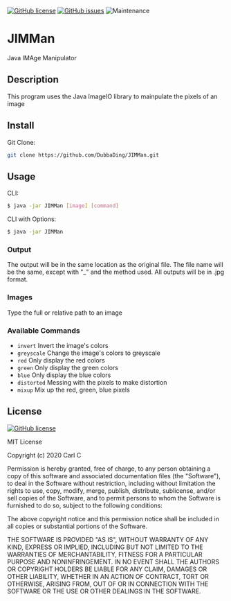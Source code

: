 [![GitHub license](https://img.shields.io/github/license/DubbaDing/JIMMan?color=m&style=for-the-badge)](https://github.com/DubbaDing/JIMMan/blob/master/LICENSE)    [![GitHub issues](https://img.shields.io/github/issues/DubbaDing/JIMMan?style=for-the-badge)](https://github.com/DubbaDing/JIMMan/issues)    ![Maintenance](https://img.shields.io/maintenance/yes/2020?style=for-the-badge)

# JIMMan
Java IMAge Manipulator

## Description
This program uses the Java ImageIO library to mainpulate the pixels of an image

## Install
Git Clone: 
```bash
git clone https://github.com/DubbaDing/JIMMan.git
```

## Usage
CLI:
```bash
$ java -jar JIMMan [image] [command]
```
CLI with Options:
```bash
$ java -jar JIMMan
```
### Output
The output will be in the same location as the original file. The file name will be the same, except with "_" and the method used. All outputs will be in .jpg format.

### Images
Type the full or relative path to an image

### Available Commands
- ` invert `      Invert the image's colors
- ` greyscale `   Change the image's colors to greyscale
- ` red `         Only display the red colors
- ` green `       Only display the green colors
- ` blue `        Only display the blue colors
- ` distorted `   Messing with the pixels to make distortion
- ` mixup `       Mix up the red, green, blue pixels


## License
[![GitHub license](https://img.shields.io/github/license/DubbaDing/JIMMan?color=m&style=for-the-badge)](https://github.com/DubbaDing/JIMMan/blob/master/LICENSE)

MIT License

Copyright (c) 2020 Carl C

Permission is hereby granted, free of charge, to any person obtaining a copy
of this software and associated documentation files (the "Software"), to deal
in the Software without restriction, including without limitation the rights
to use, copy, modify, merge, publish, distribute, sublicense, and/or sell
copies of the Software, and to permit persons to whom the Software is
furnished to do so, subject to the following conditions:

The above copyright notice and this permission notice shall be included in all
copies or substantial portions of the Software.

THE SOFTWARE IS PROVIDED "AS IS", WITHOUT WARRANTY OF ANY KIND, EXPRESS OR
IMPLIED, INCLUDING BUT NOT LIMITED TO THE WARRANTIES OF MERCHANTABILITY,
FITNESS FOR A PARTICULAR PURPOSE AND NONINFRINGEMENT. IN NO EVENT SHALL THE
AUTHORS OR COPYRIGHT HOLDERS BE LIABLE FOR ANY CLAIM, DAMAGES OR OTHER
LIABILITY, WHETHER IN AN ACTION OF CONTRACT, TORT OR OTHERWISE, ARISING FROM,
OUT OF OR IN CONNECTION WITH THE SOFTWARE OR THE USE OR OTHER DEALINGS IN THE
SOFTWARE.
